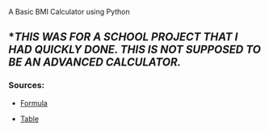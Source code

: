 A Basic BMI Calculator using Python

## **THIS WAS FOR A SCHOOL PROJECT THAT I HAD QUICKLY DONE. THIS IS NOT SUPPOSED TO BE AN ADVANCED CALCULATOR.*

### Sources: 

- [Formula](https://www.bmi3d.com/formula.html)

- [Table](https://www.bmi3d.com/table.html)
